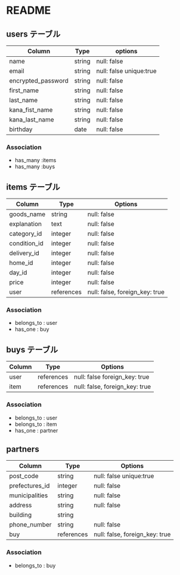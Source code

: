 # README

## users テーブル

| Column             | Type   | options                 |
| -------------------| ------ | ----------------------- |
| name               | string | null: false             |
| email              | string | null: false unique:true |
| encrypted_password | string | null: false             |
| first_name         | string | null: false             |
| last_name          | string | null: false             |
| kana_fist_name     | string | null: false             |
| kana_last_name     | string | null: false             |
| birthday           | date   | null: false             |

### Association
- has_many :items 
- has_many :buys


## items テーブル

| Column        | Type       | Options                        |
| ------------- | ---------- | ------------------------------ |
| goods_name    | string     | null: false                    |
| explanation   | text       | null: false                    |
| category_id   | integer    | null: false                    |
| condition_id  | integer    | null: false                    |
| delivery_id   | integer    | null: false                    |
| home_id       | integer    | null: false                    |
| day_id        | integer    | null: false                    |
| price         | integer    | null: false                    |
| user          | references | null: false, foreign_key: true |

### Association
- belongs_to : user
- has_one : buy


## buys テーブル

| Column   | Type       | Options                        |
| -------- | ---------- | ------------------------------ |
| user     | references | null: false  foreign_key: true |
| item     | references | null: false, foreign_key: true |

### Association
- belongs_to : user
- belongs_to : item
- has_one : partner


## partners

| Column         | Type       | Options                        |
| -------------- | ---------- | ------------------------------ |
| post_code      | string     | null: false unique:true        |
| prefectures_id | integer    | null: false                    |
| municipalities | string     | null: false                    |
| address        | string     | null: false                    |
| building       | string     |                                |
| phone_number   | string     | null: false                    |
| buy            | references | null: false, foreign_key: true |

### Association
- belongs_to : buy

